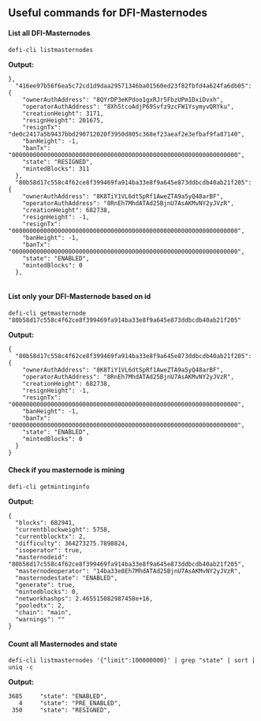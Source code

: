 ## Useful commands for DFI-Masternodes

#### List all DFI-Masternodes

`defi-cli listmasternodes`

**Output:**

```
},
  "416ee97b56f6ea5c72cd1d9daa29571346ba01560ed23f82fbfd4a624fa6db05": {
    "ownerAuthAddress": "8QYrDP3eKPdoo1gxRJr5FbzUPm1DxiDvxh",
    "operatorAuthAddress": "8Xh5tcoAdjP69Svfz9zcFW1YsymyvQRYku",
    "creationHeight": 3171,
    "resignHeight": 201675,
    "resignTx": "de0c2417a5b9437bbd290712020f3950d805c368ef23aeaf2e3efbaf9fa87140",
    "banHeight": -1,
    "banTx": "0000000000000000000000000000000000000000000000000000000000000000",
    "state": "RESIGNED",
    "mintedBlocks": 311
  },
  "80b58d17c558c4f62ce8f399469fa914ba33e8f9a645e873ddbcdb40ab21f205": {
    "ownerAuthAddress": "8K8TiY1VL6dtSpRf1AweZTA9a5yQ48arBF",
    "operatorAuthAddress": "8RnEh7MhdATAd25BjnU7AsAKMvNY2yJVzR",
    "creationHeight": 682738,
    "resignHeight": -1,
    "resignTx": "0000000000000000000000000000000000000000000000000000000000000000",
    "banHeight": -1,
    "banTx": "0000000000000000000000000000000000000000000000000000000000000000",
    "state": "ENABLED",
    "mintedBlocks": 0
  },


```

#### List only your DFI-Masternode based on id
 
`defi-cli getmasternode "80b58d17c558c4f62ce8f399469fa914ba33e8f9a645e873ddbcdb40ab21f205"`

**Output:**

```
{
  "80b58d17c558c4f62ce8f399469fa914ba33e8f9a645e873ddbcdb40ab21f205": {
    "ownerAuthAddress": "8K8TiY1VL6dtSpRf1AweZTA9a5yQ48arBF",
    "operatorAuthAddress": "8RnEh7MhdATAd25BjnU7AsAKMvNY2yJVzR",
    "creationHeight": 682738,
    "resignHeight": -1,
    "resignTx": "0000000000000000000000000000000000000000000000000000000000000000",
    "banHeight": -1,
    "banTx": "0000000000000000000000000000000000000000000000000000000000000000",
    "state": "ENABLED",
    "mintedBlocks": 0
  }
}
```

#### Check if you masternode is mining

`defi-cli getmintinginfo` 

**Output:**

```
{ 
  "blocks": 682941,
  "currentblockweight": 5758,
  "currentblocktx": 2,
  "difficulty": 364273275.7898824,
  "isoperator": true,
  "masternodeid": "80b58d17c558c4f62ce8f399469fa914ba33e8f9a645e873ddbcdb40ab21f205",
  "masternodeoperator": "14ba33e8Eh7MhdATAd25BjnU7AsAKMvNY2yJVzR",
  "masternodestate": "ENABLED",
  "generate": true,
  "mintedblocks": 0,
  "networkhashps": 2.465515082987458e+16,
  "pooledtx": 2,
  "chain": "main",
  "warnings": ""
}
```

#### Count all Masternodes and state

`defi-cli listmasternodes '{"limit":100000000}' | grep "state" | sort | uniq -c `

**Output:**

```
3685     "state": "ENABLED",
   4     "state": "PRE_ENABLED",
 350     "state": "RESIGNED",
```


